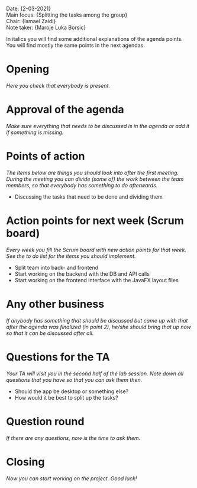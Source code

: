 
Date:           {2-03-2021}\
Main focus:     {Splitting the tasks among the group}\
Chair:          {Ismael Zaidi}\
Note taker:     {Maroje Luka Borsic}

In italics you will find some additional explanations of the agenda points. You will find mostly the same points in the next agendas.

# Opening
*Here you check that everybody is present.*

# Approval of the agenda
*Make sure everything that needs to be discussed is in the agenda or add it if something is missing.*



# Points of action
*The items below are things you should look into after the first meeting. During the meeting you can divide (some of) the work between the team members, so that everybody has something to do afterwards.*

- Discussing the tasks that need to be done and dividing them

# Action points for next week (Scrum board)
*Every week you fill the Scrum board with new action points for that week. See the to do list for the items you should implement.*

- Split team into back- and frontend
- Start working on the backend with the DB and API calls
- Start working on the frontend interface with the JavaFX layout files

# Any other business
*If anybody has something that should be discussed but came up with that after the agenda was finalized (in point 2), he/she should bring that up now so that it can be discussed after all.*

# Questions for the TA
*Your TA will visit you in the second half of the lab session. Note down all questions that you have so that you can ask them then.*

- Should the app be desktop or something else?
- How would it be best to split up the tasks?


# Question round
*If there are any questions, now is the time to ask them.*

# Closing
*Now you can start working on the project. Good luck!*
